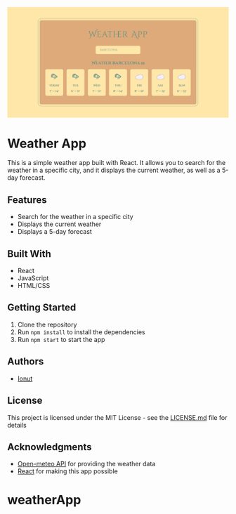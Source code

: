 ![Screenshot of the app](localhost_3000_.png)

# Weather App

This is a simple weather app built with React. It allows you to search for the weather in a specific city, and it displays the current weather, as well as a 5-day forecast.

## Features

* Search for the weather in a specific city
* Displays the current weather
* Displays a 5-day forecast

## Built With

* React
* JavaScript
* HTML/CSS

## Getting Started

1. Clone the repository
2. Run `npm install` to install the dependencies
3. Run `npm start` to start the app


## Authors

* [Ionut](https://github.com/PuenaruIonutMarian/weatherApp.git)

## License

This project is licensed under the MIT License - see the [LICENSE.md](LICENSE.md) file for details

## Acknowledgments

* [Open-meteo API](https://open-meteo.com/) for providing the weather data
* [React](https://reactjs.org/) for making this app possible
# weatherApp
